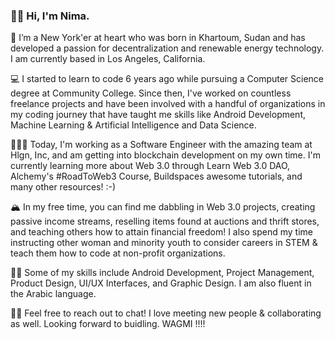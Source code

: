 ### 👋🏽 Hi, I'm Nima.

🌇  I’m a New York'er at heart who was born in Khartoum, Sudan and has developed a passion for decentralization and renewable energy technology. I am currently based in Los Angeles, California. 

💻  I started to learn to code 6 years ago while pursuing a Computer Science degree at Community College. Since then, I've worked on countless freelance projects and have been involved with a handful of organizations in my coding journey that have taught me skills like Android Development, Machine Learning & Artificial Intelligence and Data Science. 

👩🏾‍💻  Today, I'm working as a Software Engineer with the amazing team at Hlgn, Inc, and am getting into blockchain development on my own time. I'm currently learning more about Web 3.0 through Learn Web 3.0 DAO, Alchemy's #RoadToWeb3 Course, Buildspaces awesome tutorials, and many other resources! :-)   

🏔  In my free time, you can find me dabbling in Web 3.0 projects, creating passive income streams, reselling items found at auctions and thrift stores, and teaching others how to attain financial freedom! I also spend my time instructing other woman and minority youth to consider careers in STEM & teach them how to code at non-profit organizations.

💪🏽  Some of my skills include Android Development, Project Management, Product Design, UI/UX Interfaces, and Graphic Design. I am also fluent in the Arabic language. 

👋🏽  Feel free to reach out to chat! I love meeting new people & collaborating as well. Looking forward to buidling. WAGMI !!!! 
###

<!--
**niemacodes/niemacodes** is a ✨ _special_ ✨ repository because its `README.md` (this file) appears on your GitHub profile.

